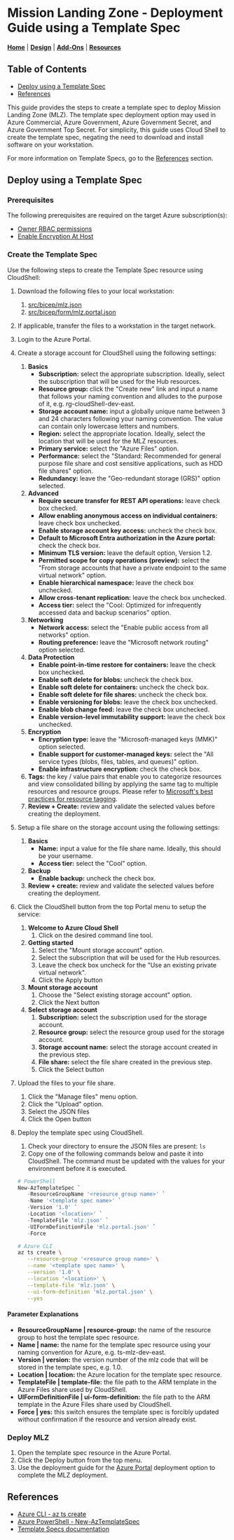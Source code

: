 # Mission Landing Zone - Deployment Guide using a Template Spec

[**Home**](../../README.md) | [**Design**](../design.md) | [**Add-Ons**](../../src/bicep/add-ons/README.md) | [**Resources**](../resources.md)

## Table of Contents

- [Deploy using a Template Spec](#deploy-using-a-template-spec)
- [References](#references)

This guide provides the steps to create a template spec to deploy Mission Landing Zone (MLZ). The template spec deployment option may used in Azure Commercial, Azure Government, Azure Government Secret, and Azure Government Top Secret. For simplicity, this guide uses Cloud Shell to create the template spec, negating the need to download and install software on your workstation.

For more information on Template Specs, go to the [References](#references) section.

## Deploy using a Template Spec

### Prerequisites

The following prerequisites are required on the target Azure subscription(s):

- [Owner RBAC permissions](https://learn.microsoft.com/azure/role-based-access-control/built-in-roles#owner)
- [Enable Encryption At Host](https://learn.microsoft.com/azure/virtual-machines/disks-enable-host-based-encryption-portal?tabs=azure-powershell#prerequisites)

### Create the Template Spec

Use the following steps to create the Template Spec resource using CloudShell:

1. Download the following files to your local workstation:
   1. [src/bicep/mlz.json](../../src/bicep/mlz.json)
   1. [src/bicep/form/mlz.portal.json](../../src/bicep/form/mlz.portal.json)
1. If applicable, transfer the files to a workstation in the target network.
1. Login to the Azure Portal.
1. Create a storage account for CloudShell using the following settings:
   1. **Basics**
      - **Subscription:** select the appropriate subscription. Ideally, select the subscription that will be used for the Hub resources.
      - **Resource group:** click the "Create new" link and input a name that follows your naming convention and alludes to the purpose of it, e.g. rg-cloudShell-dev-east.
      - **Storage account name:** input a globally unique name between 3 and 24 characters following your naming convention. The value can contain only lowercase letters and numbers.
      - **Region:** select the appropriate location. Ideally, select the location that will be used for the MLZ resources.
      - **Primary service:** select the "Azure Files" option.
      - **Performance:** select the "Standard: Recommended for general purpose file share and cost sensitive applications, such as HDD file shares" option.
      - **Redundancy:** leave the "Geo-redundant storage (GRS)" option selected.
   1. **Advanced**
      - **Require secure transfer for REST API operations:** leave check box checked.
      - **Allow enabling anonymous access on individual containers:** leave check box unchecked.
      - **Enable storage account key access:** uncheck the check box.
      - **Default to Microsoft Entra authorization in the Azure portal:** check the check box.
      - **Minimum TLS version:** leave the default option, Version 1.2.
      - **Permitted scope for copy operations (preview):** select the "From storage accounts that have a private endpoint to the same virtual network" option.
      - **Enable hierarchical namespace:** leave the check box unchecked.
      - **Allow cross-tenant replication:** leave the check box unchecked.
      - **Access tier:** select the "Cool: Optimized for infrequently accessed data and backup scenarios" option.
   1. **Networking**
      - **Network access:** select the "Enable public access from all networks" option.
      - **Routing preference:** leave the "Microsoft network routing" option selected.
   1. **Data Protection**
      - **Enable point-in-time restore for containers:** leave the check box unchecked.
      - **Enable soft delete for blobs:** uncheck the check box.
      - **Enable soft delete for containers:** uncheck the check box.
      - **Enable soft delete for file shares:** uncheck the check box.
      - **Enable versioning for blobs:** leave the check box unchecked.
      - **Enable blob change feed:** leave the check box unchecked.
      - **Enable version-level immutability support:** leave the check box unchecked.
   1. **Encryption**
      - **Encryption type:** leave the "Microsoft-managed keys (MMK)" option selected.
      - **Enable support for customer-managed keys:** select the "All service types (blobs, files, tables, and queues)" option.
      - **Enable infrastructure encryption:** check the check box.
   1. **Tags:** the key / value pairs that enable you to categorize resources and view consolidated billing by applying the same tag to multiple resources and resource groups. Please refer to [Microsoft's best practices for resource tagging](https://learn.microsoft.com/azure/cloud-adoption-framework/ready/azure-best-practices/resource-tagging).
   1. **Review + Create:** review and validate the selected values before creating the deployment.
1. Setup a file share on the storage account using the following settings:
   1. **Basics**
      - **Name:** input a value for the file share name. Ideally, this should be your username.
      - **Access tier:** select the "Cool" option.
   1. **Backup**
      - **Enable backup:** uncheck the check box.
   1. **Review + create:** review and validate the selected values before creating the deployment.
1. Click the CloudShell button from the top Portal menu to setup the service:
   1. **Welcome to Azure Cloud Shell**
      1. Click on the desired command line tool.
   1. **Getting started**
      1. Select the "Mount storage account" option.
      1. Select the subscription that will be used for the Hub resources.
      1. Leave the check box uncheck for the "Use an existing private virtual network".
      1. Click the Apply button
   1. **Mount storage account**
      1. Choose the "Select existing storage account" option.
      1. Click the Next button
   1. **Select storage account**
      1. **Subscription:** select the subscription used for the storage account.
      1. **Resource group:** select the resource group used for the storage account.
      1. **Storage account name:** select the storage account created in the previous step.
      1. **File share:** select the file share created in the previous step.
      1. Click the Select button
1. Upload the files to your file share.
   1. Click the "Manage files" menu option.
   1. Click the "Upload" option.
   1. Select the JSON files
   1. Click the Open button
1. Deploy the template spec using CloudShell.
   1. Check your directory to ensure the JSON files are present: `ls`
   1. Copy one of the following commands below and paste it into CloudShell. The command must be updated with the values for your environment before it is executed.

   ```PowerShell
   # PowerShell
   New-AzTemplateSpec `
      -ResourceGroupName '<resource group name>' `
      -Name '<template spec name>' `
      -Version '1.0' `
      -Location '<location>' `
      -TemplateFile 'mlz.json' `
      -UIFormDefinitionFile 'mlz.portal.json' `
      -Force
   ```

   ```Bash
   # Azure CLI
   az ts create \
      --resource-group '<resource group name>' \
      --name '<template spec name>' \
      --version '1.0' \
      --location '<location>' \
      --template-file 'mlz.json' \
      --ui-form-definition 'mlz.portal.json' \
      --yes
   ```

#### Parameter Explanations

- **ResourceGroupName | resource-group:** the name of the resource group to host the template spec resource.
- **Name | name:** the name for the template spec resource using your naming convention for Azure, e.g. ts-mlz-dev-east.
- **Version | version:** the version number of the mlz code that will be stored in the template spec, e.g. 1.0.
- **Location | location:** the Azure location for the template spec resource.
- **TemplateFile | template-file:** the file path to the ARM template in the Azure Files share used by CloudShell.
- **UIFormDefinitionFile | ui-form-definition:** the file path to the ARM template in the Azure Files share used by CloudShell.
- **Force | yes:** this switch ensures the template spec is forcibly updated without confirmation if the resource and version already exist.

### Deploy MLZ

1. Open the template spec resource in the Azure Portal.
1. Click the Deploy button from the top menu.
1. Use the deployment guide for the [Azure Portal](./portal.md#step-1-basics) deployment option to complete the MLZ deployment.

## References

- [Azure CLI - az ts create](https://learn.microsoft.com/cli/azure/ts?view=azure-cli-latest#az-ts-create)
- [Azure PowerShell - New-AzTemplateSpec](https://learn.microsoft.com/powershell/module/az.resources/new-aztemplatespec?view=azps-12.4.0)
- [Template Specs documentation](https://learn.microsoft.com/azure/azure-resource-manager/templates/template-specs?tabs=azure-powershell)
